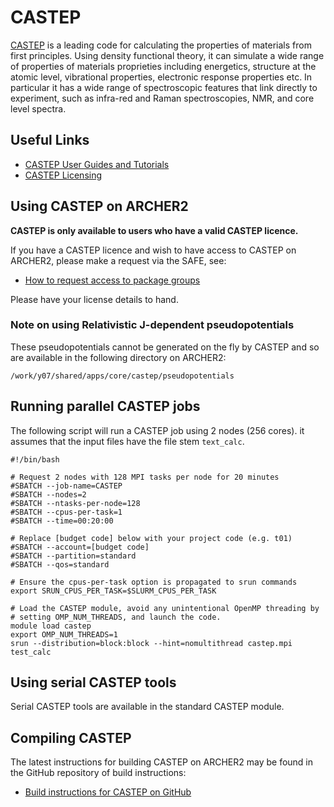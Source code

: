 # CASTEP

[CASTEP](http://www.castep.org) is a leading code for calculating the
properties of materials from first principles. Using density functional
theory, it can simulate a wide range of properties of materials
proprieties including energetics, structure at the atomic level,
vibrational properties, electronic response properties etc. In
particular it has a wide range of spectroscopic features that link
directly to experiment, such as infra-red and Raman spectroscopies, NMR,
and core level spectra.

## Useful Links

   - [CASTEP User Guides and Tutorials](https://www.castep.org/help_and_support)
   - [CASTEP Licensing](https://www.castep.org/get_castep)

## Using CASTEP on ARCHER2

**CASTEP is only available to users who have a valid CASTEP licence.**

If you have a CASTEP licence and wish to have access to CASTEP on
ARCHER2, please make a request via the SAFE, see:

   - [How to request access to package groups](https://epcced.github.io/safe-docs/safe-for-users/#how-to-request-access-to-a-package-group-licensed-software-or-restricted-features)

Please have your license details to hand.

### Note on using Relativistic J-dependent pseudopotentials

These pseudopotentials cannot be generated on the fly by CASTEP and so are available in
the following directory on ARCHER2:

```
/work/y07/shared/apps/core/castep/pseudopotentials
```

## Running parallel CASTEP jobs

The following script will run a CASTEP job using 2 nodes (256 cores). it
assumes that the input files have the file stem `text_calc`.


```slurm
#!/bin/bash

# Request 2 nodes with 128 MPI tasks per node for 20 minutes
#SBATCH --job-name=CASTEP
#SBATCH --nodes=2
#SBATCH --ntasks-per-node=128
#SBATCH --cpus-per-task=1
#SBATCH --time=00:20:00

# Replace [budget code] below with your project code (e.g. t01)
#SBATCH --account=[budget code]
#SBATCH --partition=standard
#SBATCH --qos=standard

# Ensure the cpus-per-task option is propagated to srun commands
export SRUN_CPUS_PER_TASK=$SLURM_CPUS_PER_TASK

# Load the CASTEP module, avoid any unintentional OpenMP threading by
# setting OMP_NUM_THREADS, and launch the code.
module load castep
export OMP_NUM_THREADS=1
srun --distribution=block:block --hint=nomultithread castep.mpi test_calc
```

## Using serial CASTEP tools

Serial CASTEP tools are available in the standard CASTEP module.

## Compiling CASTEP

The latest instructions for building CASTEP on ARCHER2 may be found in
the GitHub repository of build instructions:

   - [Build instructions for CASTEP on
     GitHub](https://github.com/hpc-uk/build-instructions/tree/main/apps/CASTEP)
